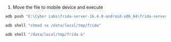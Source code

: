 
1. Move the file to mobile device and execute
```cmd
adb push "E:\Cyber Labs\frida-server-16.4.0-android-x86_64\frida-server-16.4.0-android-x86_64" /data/local/tmp/frida
```

```cmd
adb shell "chmod +x /data/local/tmp/frida"
```

```cmd
adb shell "/data/local/tmp/frida &"
```



